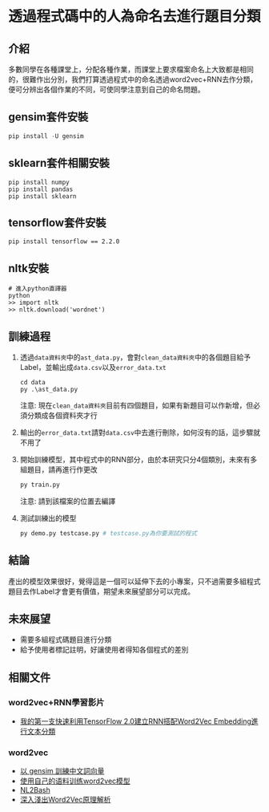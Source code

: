 # 透過程式碼中的人為命名去進行題目分類

## 介紹

多數同學在各種課堂上，分配各種作業，而課堂上要求檔案命名上大致都是相同的，很難作出分別，我們打算透過程式中的命名透過word2vec+RNN去作分類，便可分辨出各個作業的不同，可使同學注意到自己的命名問題。

## gensim套件安裝

~~~python
pip install -U gensim
~~~

## sklearn套件相關安裝
~~~python=
pip install numpy
pip install pandas
pip install sklearn
~~~

## tensorflow套件安裝
~~~
pip install tensorflow == 2.2.0
~~~

## nltk安裝
~~~python=
# 進入python直譯器
python
>> import nltk 
>> nltk.download('wordnet')
~~~

## 訓練過程
1. 透過`data資料夾`中的`ast_data.py`，會對`clean_data資料夾`中的各個題目給予Label，並輸出成`data.csv`以及`error_data.txt`
    ~~~
    cd data
    py .\ast_data.py
    ~~~
    注意: 現在`clean_data資料夾`目前有四個題目，如果有新題目可以作新增，但必須分類成各個資料夾才行
       
2. 輸出的`error_data.txt`請對`data.csv`中去進行刪除，如何沒有的話，這步驟就不用了

3. 開始訓練模型，其中程式中的RNN部分，由於本研究只分4個類別，未來有多組題目，請再進行作更改
    ~~~python
    py train.py
    ~~~
    注意: 請到該檔案的位置去編譯
4. 測試訓練出的模型
    ~~~python
    py demo.py testcase.py # testcase.py為你要測試的程式
    ~~~
    
## 結論
產出的模型效果很好，覺得這是一個可以延伸下去的小專案，只不過需要多組程式題目去作Label才會更有價值，期望未來展望部分可以完成。

## 未來展望
* 需要多組程式碼題目進行分類
* 給予使用者標記註明，好讓使用者得知各個程式的差別

## 相關文件

### word2vec+RNN學習影片
* [我的第一支快速利用TensorFlow 2.0建立RNN搭配Word2Vec Embedding進行文本分類](https://www.youtube.com/watch?v=BAP6l2uGAHU)


### word2vec
* [以 gensim 訓練中文詞向量](http://zake7749.github.io/2016/08/28/word2vec-with-gensim/)
* [使用自己的语料训练word2vec模型](https://www.jianshu.com/p/0425bfe619c3)
* [NL2Bash](https://github.com/TellinaTool/nl2bash?fbclid=IwAR2DKk4-qRGEJKUOkcnbK1L8fWeLIKJBTiedyV-aQl7fh7q7OAbCwOKw734)
* [深入淺出Word2Vec原理解析](https://www.jishuwen.com/d/pVET/zh-tw)



